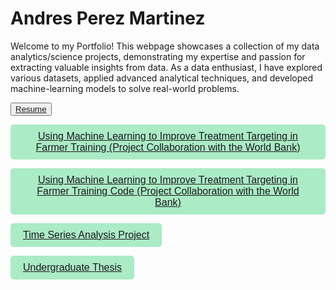 # Andres Perez Martinez

Welcome to my Portfolio! This webpage showcases a collection of my data analytics/science projects, demonstrating my expertise and passion for extracting valuable insights from data. As a data enthusiast, I have explored various datasets, applied advanced analytical techniques, and developed machine-learning models to solve real-world problems.




<button id="btn-24"><a href="Resume-Andres Perez Martinez.pdf">Resume</a></button>

<button id="project-button"><a href="Use_Machine_Learning_to_Improve_Treatment_Targeting_in_Farmer_Training.pdf">Using Machine Learning to Improve Treatment Targeting in Farmer Training (Project Collaboration with the World Bank)</a></button>

<button id="project-button"><a href="ML_Analysis.html">Using Machine Learning to Improve Treatment Targeting in Farmer Training Code (Project Collaboration with the World Bank)</a></button>

<button id="project-button"><a href="House Prices in San Diego and Sacramento.pdf">Time Series Analysis Project</a></button>

<button id="project-button"><a href="THE ECONOMICS OF POPULATION GROWTH AND IMMIGRATION ON UNEMPLOYMENT RATE IN CALIFORNIA.pdf">Undergraduate Thesis</a></button>


<!DOCTYPE html>
<html>
<head>
  <title>Button Example</title>
  <style>
    /* Styles for the button with "project-button" id */
    #project-button {
      background-color: rgba(171, 235, 198);
      color: white;
      font-size: 16px;
      padding: 10px 20px;
      border: none;
      border-radius: 5px;
      cursor: pointer;
    }

    /* Additional styles for the button when hovered */
    #project-button:hover {
      background-color: darkblue;
    }
  </style>
</head>
</html>

